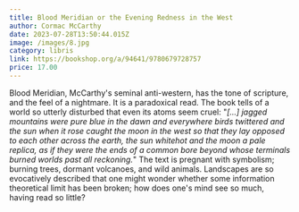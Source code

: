 ```yaml
---
title: Blood Meridian or the Evening Redness in the West
author: Cormac McCarthy 
date: 2023-07-28T13:50:44.015Z
image: /images/8.jpg
category: libris
link: https://bookshop.org/a/94641/9780679728757
price: 17.00
---
```


Blood Meridian, McCarthy's seminal anti-western, has the tone of scripture, and the feel of a nightmare. It is a paradoxical read. The book tells of a world so utterly disturbed that even its atoms seem cruel: "*[...] jagged mountains were pure blue in the dawn and everywhere birds twittered and the sun when it rose caught the moon in the west so that they lay opposed to each other across the earth, the sun whitehot and the moon a pale replica, as if they were the ends of a common bore beyond whose terminals burned worlds past all reckoning.*" The text is pregnant with symbolism; burning trees, dormant volcanoes, and wild animals. Landscapes are so evocatively described that one might wonder whether some information theoretical limit has been broken; how does one's mind see so much, having read so little?

